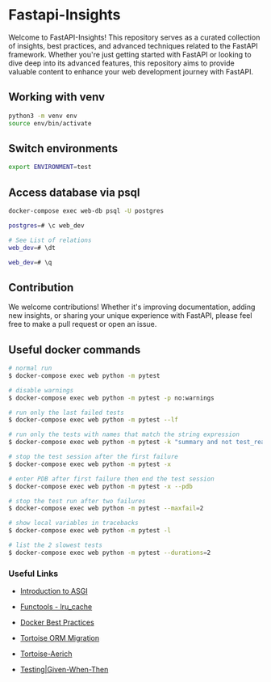 # Fastapi-Insights

Welcome to FastAPI-Insights! This repository serves as a curated collection of insights, best practices, and advanced techniques related to the FastAPI framework. Whether you're just getting started with FastAPI or looking to dive deep into its advanced features, this repository aims to provide valuable content to enhance your web development journey with FastAPI.

## Working with venv

```bash
python3 -m venv env
source env/bin/activate
```

## Switch environments

```bash
export ENVIRONMENT=test
```

## Access database via psql

```bash
docker-compose exec web-db psql -U postgres

postgres=# \c web_dev

# See List of relations
web_dev=# \dt

web_dev=# \q
```

## Contribution

We welcome contributions! Whether it's improving documentation, adding new insights, or sharing your unique experience with FastAPI, please feel free to make a pull request or open an issue.

## Useful docker commands

```bash
# normal run
$ docker-compose exec web python -m pytest

# disable warnings
$ docker-compose exec web python -m pytest -p no:warnings

# run only the last failed tests
$ docker-compose exec web python -m pytest --lf

# run only the tests with names that match the string expression
$ docker-compose exec web python -m pytest -k "summary and not test_read_summary"

# stop the test session after the first failure
$ docker-compose exec web python -m pytest -x

# enter PDB after first failure then end the test session
$ docker-compose exec web python -m pytest -x --pdb

# stop the test run after two failures
$ docker-compose exec web python -m pytest --maxfail=2

# show local variables in tracebacks
$ docker-compose exec web python -m pytest -l

# list the 2 slowest tests
$ docker-compose exec web python -m pytest --durations=2
```

### Useful Links

- [Introduction to ASGI](https://florimond.dev/en/posts/2019/08/introduction-to-asgi-async-python-web/)

- [Functools - lru_cache](https://docs.python.org/3/library/functools.html#functools.lru_cache)

- [Docker Best Practices](https://testdriven.io/blog/docker-best-practices/)

- [Tortoise ORM Migration](https://tortoise.github.io/migration.html)

- [Tortoise-Aerich](https://github.com/tortoise/aerich)

- [Testing|Given-When-Then](https://martinfowler.com/bliki/GivenWhenThen.html)

